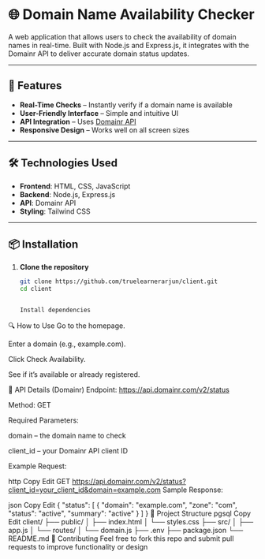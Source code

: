 # 🌐 Domain Name Availability Checker

A web application that allows users to check the availability of domain names in real-time. Built with Node.js and Express.js, it integrates with the Domainr API to deliver accurate domain status updates.

---

## 🚀 Features

- **Real-Time Checks** – Instantly verify if a domain name is available
- **User-Friendly Interface** – Simple and intuitive UI
- **API Integration** – Uses [Domainr API](https://domainr.com/docs/api)
- **Responsive Design** – Works well on all screen sizes

---

## 🛠️ Technologies Used

- **Frontend**: HTML, CSS, JavaScript
- **Backend**: Node.js, Express.js
- **API**: Domainr API
- **Styling**: Tailwind CSS

---

## 📦 Installation

1. **Clone the repository**
   ```bash
   git clone https://github.com/truelearnerarjun/client.git
   cd client


   Install dependencies
   

🔍 How to Use
Go to the homepage.

Enter a domain (e.g., example.com).

Click Check Availability.

See if it’s available or already registered.

📄 API Details (Domainr)
Endpoint: https://api.domainr.com/v2/status

Method: GET

Required Parameters:

domain – the domain name to check

client_id – your Domainr API client ID

Example Request:

http
Copy
Edit
GET https://api.domainr.com/v2/status?client_id=your_client_id&domain=example.com
Sample Response:

json
Copy
Edit
{
  "status": [
    {
      "domain": "example.com",
      "zone": "com",
      "status": "active",
      "summary": "active"
    }
  ]
}
📁 Project Structure
pgsql
Copy
Edit
client/
├── public/
│   ├── index.html
│   └── styles.css
├── src/
│   ├── app.js
│   └── routes/
│       └── domain.js
├── .env
├── package.json
└── README.md
🤝 Contributing
Feel free to fork this repo and submit pull requests to improve functionality or design
